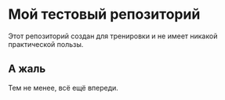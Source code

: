 # Мой тестовый репозиторий

Этот репозиторий создан для тренировки и не имеет никакой практической пользы.

## А жаль

Тем не менее, всё ещё впереди.

